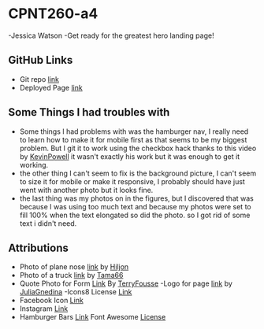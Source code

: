 # CPNT260-a4
-Jessica Watson
-Get ready for the greatest hero landing page!

## GitHub Links
- Git repo [link](https://github.com/Enyorose/cpnt260-a4)
- Deployed Page [link](https://enyorose.github.io/cpnt260-a4/)

## Some Things I had troubles with
- Some things I had problems with was the hamburger nav, I really need to learn how to make it for mobile first as that seems to be my biggest problem. But I git it to work using the checkbox hack thanks to this video by [KevinPowell](https://www.youtube.com/watch?v=8QKOaTYvYUA) it wasn't exactly his work but it was enough to get it working.
- the other thing I can't seem to fix is the background picture, I can't seem to size it for mobile or make it responsive, I probably should have just went with another photo but it looks fine.
- the last thing was my photos on in the figures, but I discovered that was because I was using too much text and because my photos were set to fill 100% when the text elongated so did the photo. so I got rid of some text i didn't need.

## Attributions
- Photo of plane nose [link](https://pixabay.com/photos/aircraft-manchester-jet-fly-994943/) by [Hiljon](https://pixabay.com/users/hiljon-1533290/)
- Photo of a truck [link](https://pixabay.com/photos/truck-tire-axis-drive-heavy-load-2917881/) by [Tama66](https://pixabay.com/users/tama66-1032521/)
- Quote Photo for Form [Link](https://icons8.com/illustrations/illustration/flame-get-acquainted) By [TerryFousse](https://dribbble.com/thierryfousse)
-Logo for page [link](https://icons8.com/illustrations/illustration/puzzle-32) by [JuliaGnedina](https://icons8.com/illustrations/author/5d99891e7dca3d0016cd4e34)
-Icons8 License [Link](https://icons8.com/license)
- Facebook Icon [Link](https://fontawesome.com/v5.15/icons/facebook?style=brands) 
- Instagram [Link](https://fontawesome.com/v5.15/icons/instagram-square?style=brands)
- Hamburger Bars [Link](https://fontawesome.com/v6.0/icons?q=hamber&s=solid%2Cbrands)
Font Awesome [License](https://fontawesome.com/license)
